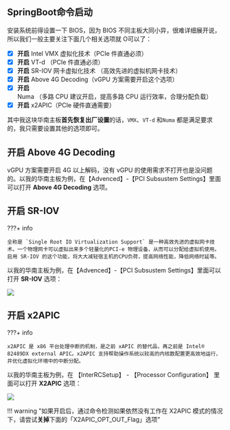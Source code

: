 ## SpringBoot命令启动

安装系统前得设置一下 BIOS，因为 BIOS 不同主板大同小异，很难详细展开说，所以我们一般主要关注下面几个相关选项就 O可以了：

- [x] **开启** Intel VMX 虚拟化技术（PCIe 件直通必须）
- [x] **开启** VT-d （PCIe 件直通必须）
- [x] **开启** SR-IOV 网卡虚拟化技术 （高效先进的虚拟机网卡技术）
- [x] **开启** Above 4G  Decoding（vGPU 方案需要开启这个选项）
- [x] **开启** Numa （多路 CPU 建议开启，提高多路 CPU 运行效率，合理分配负载）
- [x] **开启** x2APIC（PCIe 硬件直通需要）

其中我这块华南主板**首先恢复出厂设置**的话，`VMX`、`VT-d` 和`Numa` 都是满足要求的，我只需要设置其他的选项即可。

## 开启 Above 4G  Decoding

vGPU 方案需要开启 4G 以上解码，没有 vGPU 的使用需求不打开也是没问题的。以我的华南主板为例，在【Advenced】-【PCI Subsustem Settings】里面可以打开 **Above 4G Decoding** 选项。


## 开启 SR-IOV

???+ info

    全称是 `Single Root IO Virtualization Support` 是一种高效先进的虚拟网卡技术。一个物理网卡可以虚拟出来多个轻量化的PCI-e 物理设备，从而可以分配给虚拟机使用。启用 SR-IOV 的这个功能，将大大减轻宿主机的CPU负荷，提高网络性能，降低网络时延等。

以我的华南主板为例，在【Advenced】-【PCI Subsustem Settings】里面可以打开 **SR-IOV** 选项：

![](https://image.3001.net/images/20221127/16695178535359.png)  

## 开启 x2APIC

???+ info

    x2APIC 是 x86 平台处理中断的机制，是之前 xAPIC 的替代品，再之前是 Intel® 82489DX external APIC。x2APIC 支持帮助操作系统以较高的内核数配置更高效地运行，并优化虚拟化环境中的中断分配。



以我的华南主板为例，在 【InterRCSetup】 - 【Processor Configuration】 里面可以打开 **X2APIC** 选项：

![](https://image.3001.net/images/20221126/16694767575953.jpg) 



!!! warning "如果开启后，通过命令检测如果依然没有工作在 X2APIC 模式的情况下，请尝试**关掉**下面的「X2APIC_OPT_OUT_Flag」选项" 

